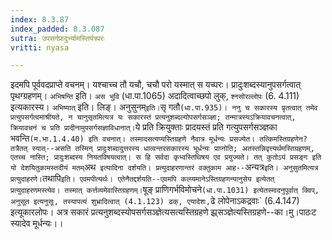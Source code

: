 ```yaml
---
index: 8.3.87
index_padded: 8.3.087
sutra: उपसर्गप्रादुर्भ्यामस्तिर्यच्परः
vritti: nyasa

---
```

इदमपि पूर्ववदप्राप्ते वचनम्। यश्चाच्च तौ यचौ, चचौ परो यस्मात् स यच्परः। प्रादुःशब्दस्यानुपसर्गत्वात् पृथग्ग्रहणम्। `अभिषन्ति` इति। `अस भुवि` (धा.पा.1065) अदादित्वाच्छपो लुक्, `श्नसोरल्लोपः` (6. 4.111) इत्यकारस्य। `अभिष्यात्` इति। लिङ्। अनुसुनम्` इति। `सृ गतौ` (धा.पा.935)।
ननु च सकारस्य प्रृतत्वात् तमेव प्रत्युपसर्गत्वमाश्रीयते, न चानुसृतमित्यत्र यः सकारस्तं प्रत्यनुशब्दल्योपसर्गसञ्ज्ञा; तन्मात्रस्यऽक्रियावचनत्वात्, क्रियावचनं च प्रति प्रादीनामुपसर्गसज्ञाविधानात्। `ये प्रति क्रियुक्ताः प्रादयस्तं प्रति गत्युपसर्गसञ्ज्ञका भवन्ति` (म.भा.1.4.40) इति वचनात्। तस्मादसत्यप्यस्तिग्रहणे नैवात्र मूर्धन्यः प्रसज्येत। तत्किमस्तिग्रहणेन? तत्रैतत् स्यात्--असति तस्मिन् प्रादुःशब्दादुत्तरस्य धात्वन्तरसकारस्य भूर्धन्यः प्राप्नोति; अतस्तन्निवृत्त्यर्थमस्तिग्रहणम्, एतच्च नास्ति; प्रादुःशब्दस्य नियतविषयत्वात्। स हि सर्वदा कृभ्वस्तिथिषय एव प्रयुज्यते। तत् कुतोऽयं प्रसङ्ग इति यो देशयितुकामस्तदीयं मतम् `अथ` इत्यादिना दर्शयति। प्रत्युदाहरणान्तरं वक्तुकाम आह--`अन्यत्र` इति। अनुसुतमित्यत्र प्रत्युदाहरणे। `तथापि` इति। एवमपीत्यर्थः। एतेनैतद्दर्शयति--एवमपि कल्प्यमानेऽस्तिग्रहणन्यानुसेय इत्येतत् प्रत्युदाहरणमस्त्येव। तस्मात् कर्त्तव्यमेवास्तिग्रहणम्। `षूङ् प्राणिगर्भविमोचने` (धा.पा.1031) इत्येतस्मादनुपूर्वात् क्विप्, अनुसूत इत्यनुसूः, तस्यापत्यं शुभ्रादित्वात् (4.1.123) ढक्, एयादेशः, `ढे लोपेनाऽकद्रवाः` (6.4.147) इत्यूकारलोपः। अत्र सकारं प्रत्यनुशब्दस्योपसर्गसञ्ज्ञेत्यसत्यस्तिग्रहणे झ्र्सञ्ज्ञेत्यस्तिग्रहणे--का।मु।पाठःट स्यादेव मूर्धन्यः।।